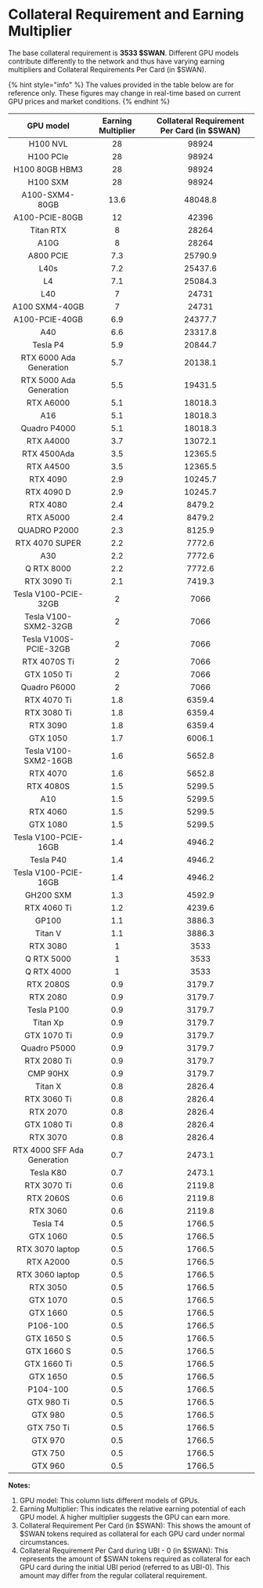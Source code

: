 # Collateral Requirement and Earning Multiplier

The base collateral requirement is **3533 $SWAN**. Different GPU models contribute differently to the network and thus have varying earning multipliers and Collateral Requirements Per Card (in $SWAN).&#x20;

{% hint style="info" %}
The values provided in the table below are for reference only. These figures may change in real-time based on current GPU prices and market conditions.
{% endhint %}

<table data-full-width="false"><thead><tr><th align="center">GPU model</th><th align="center">Earning Multiplier</th><th align="center">Collateral Requirement Per Card (in $SWAN)</th></tr></thead><tbody><tr><td align="center">H100 NVL</td><td align="center">28</td><td align="center">98924</td></tr><tr><td align="center">H100 PCIe</td><td align="center">28</td><td align="center">98924</td></tr><tr><td align="center">H100 80GB HBM3</td><td align="center">28</td><td align="center">98924</td></tr><tr><td align="center">H100 SXM</td><td align="center">28</td><td align="center">98924</td></tr><tr><td align="center">A100-SXM4-80GB</td><td align="center">13.6</td><td align="center">48048.8</td></tr><tr><td align="center">A100-PCIE-80GB</td><td align="center">12</td><td align="center">42396</td></tr><tr><td align="center">Titan RTX</td><td align="center">8</td><td align="center">28264</td></tr><tr><td align="center">A10G</td><td align="center">8</td><td align="center">28264</td></tr><tr><td align="center">A800 PCIE</td><td align="center">7.3</td><td align="center">25790.9</td></tr><tr><td align="center">L40s</td><td align="center">7.2</td><td align="center">25437.6</td></tr><tr><td align="center">L4</td><td align="center">7.1</td><td align="center">25084.3</td></tr><tr><td align="center">L40</td><td align="center">7</td><td align="center">24731</td></tr><tr><td align="center">A100 SXM4-40GB</td><td align="center">7</td><td align="center">24731</td></tr><tr><td align="center">A100-PCIE-40GB</td><td align="center">6.9</td><td align="center">24377.7</td></tr><tr><td align="center">A40</td><td align="center">6.6</td><td align="center">23317.8</td></tr><tr><td align="center">Tesla P4</td><td align="center">5.9</td><td align="center">20844.7</td></tr><tr><td align="center">RTX 6000 Ada Generation</td><td align="center">5.7</td><td align="center">20138.1</td></tr><tr><td align="center">RTX 5000 Ada Generation</td><td align="center">5.5</td><td align="center">19431.5</td></tr><tr><td align="center">RTX A6000</td><td align="center">5.1</td><td align="center">18018.3</td></tr><tr><td align="center">A16</td><td align="center">5.1</td><td align="center">18018.3</td></tr><tr><td align="center">Quadro P4000</td><td align="center">5.1</td><td align="center">18018.3</td></tr><tr><td align="center">RTX A4000</td><td align="center">3.7</td><td align="center">13072.1</td></tr><tr><td align="center">RTX 4500Ada</td><td align="center">3.5</td><td align="center">12365.5</td></tr><tr><td align="center">RTX A4500</td><td align="center">3.5</td><td align="center">12365.5</td></tr><tr><td align="center">RTX 4090</td><td align="center">2.9</td><td align="center">10245.7</td></tr><tr><td align="center">RTX 4090 D</td><td align="center">2.9</td><td align="center">10245.7</td></tr><tr><td align="center">RTX 4080</td><td align="center">2.4</td><td align="center">8479.2</td></tr><tr><td align="center">RTX A5000</td><td align="center">2.4</td><td align="center">8479.2</td></tr><tr><td align="center">QUADRO P2000</td><td align="center">2.3</td><td align="center">8125.9</td></tr><tr><td align="center">RTX 4070 SUPER</td><td align="center">2.2</td><td align="center">7772.6</td></tr><tr><td align="center">A30</td><td align="center">2.2</td><td align="center">7772.6</td></tr><tr><td align="center">Q RTX 8000</td><td align="center">2.2</td><td align="center">7772.6</td></tr><tr><td align="center">RTX 3090 Ti</td><td align="center">2.1</td><td align="center">7419.3</td></tr><tr><td align="center">Tesla V100-PCIE-32GB</td><td align="center">2</td><td align="center">7066</td></tr><tr><td align="center">Tesla V100-SXM2-32GB</td><td align="center">2</td><td align="center">7066</td></tr><tr><td align="center">Tesla V100S-PCIE-32GB</td><td align="center">2</td><td align="center">7066</td></tr><tr><td align="center">RTX 4070S Ti</td><td align="center">2</td><td align="center">7066</td></tr><tr><td align="center">GTX 1050 Ti</td><td align="center">2</td><td align="center">7066</td></tr><tr><td align="center">Quadro P6000</td><td align="center">2</td><td align="center">7066</td></tr><tr><td align="center">RTX 4070 Ti</td><td align="center">1.8</td><td align="center">6359.4</td></tr><tr><td align="center">RTX 3080 Ti</td><td align="center">1.8</td><td align="center">6359.4</td></tr><tr><td align="center">RTX 3090</td><td align="center">1.8</td><td align="center">6359.4</td></tr><tr><td align="center">GTX 1050</td><td align="center">1.7</td><td align="center">6006.1</td></tr><tr><td align="center">Tesla V100-SXM2-16GB</td><td align="center">1.6</td><td align="center">5652.8</td></tr><tr><td align="center">RTX 4070</td><td align="center">1.6</td><td align="center">5652.8</td></tr><tr><td align="center">RTX 4080S</td><td align="center">1.5</td><td align="center">5299.5</td></tr><tr><td align="center">A10</td><td align="center">1.5</td><td align="center">5299.5</td></tr><tr><td align="center">RTX 4060</td><td align="center">1.5</td><td align="center">5299.5</td></tr><tr><td align="center">GTX 1080</td><td align="center">1.5</td><td align="center">5299.5</td></tr><tr><td align="center">Tesla V100-PCIE-16GB</td><td align="center">1.4</td><td align="center">4946.2</td></tr><tr><td align="center">Tesla P40</td><td align="center">1.4</td><td align="center">4946.2</td></tr><tr><td align="center">Tesla V100-PCIE-16GB</td><td align="center">1.4</td><td align="center">4946.2</td></tr><tr><td align="center">GH200 SXM</td><td align="center">1.3</td><td align="center">4592.9</td></tr><tr><td align="center">RTX 4060 Ti</td><td align="center">1.2</td><td align="center">4239.6</td></tr><tr><td align="center">GP100</td><td align="center">1.1</td><td align="center">3886.3</td></tr><tr><td align="center">Titan V</td><td align="center">1.1</td><td align="center">3886.3</td></tr><tr><td align="center">RTX 3080</td><td align="center">1</td><td align="center">3533</td></tr><tr><td align="center">Q RTX 5000</td><td align="center">1</td><td align="center">3533</td></tr><tr><td align="center">Q RTX 4000</td><td align="center">1</td><td align="center">3533</td></tr><tr><td align="center">RTX 2080S</td><td align="center">0.9</td><td align="center">3179.7</td></tr><tr><td align="center">RTX 2080</td><td align="center">0.9</td><td align="center">3179.7</td></tr><tr><td align="center">Tesla P100</td><td align="center">0.9</td><td align="center">3179.7</td></tr><tr><td align="center">Titan Xp</td><td align="center">0.9</td><td align="center">3179.7</td></tr><tr><td align="center">GTX 1070 Ti</td><td align="center">0.9</td><td align="center">3179.7</td></tr><tr><td align="center">Quadro P5000</td><td align="center">0.9</td><td align="center">3179.7</td></tr><tr><td align="center">RTX 2080 Ti</td><td align="center">0.9</td><td align="center">3179.7</td></tr><tr><td align="center">CMP 90HX</td><td align="center">0.9</td><td align="center">3179.7</td></tr><tr><td align="center">Titan X</td><td align="center">0.8</td><td align="center">2826.4</td></tr><tr><td align="center">RTX 3060 Ti</td><td align="center">0.8</td><td align="center">2826.4</td></tr><tr><td align="center">RTX 2070</td><td align="center">0.8</td><td align="center">2826.4</td></tr><tr><td align="center">GTX 1080 Ti</td><td align="center">0.8</td><td align="center">2826.4</td></tr><tr><td align="center">RTX 3070</td><td align="center">0.8</td><td align="center">2826.4</td></tr><tr><td align="center">RTX 4000 SFF Ada Generation</td><td align="center">0.7</td><td align="center">2473.1</td></tr><tr><td align="center">Tesla K80</td><td align="center">0.7</td><td align="center">2473.1</td></tr><tr><td align="center">RTX 3070 Ti</td><td align="center">0.6</td><td align="center">2119.8</td></tr><tr><td align="center">RTX 2060S</td><td align="center">0.6</td><td align="center">2119.8</td></tr><tr><td align="center">RTX 3060</td><td align="center">0.6</td><td align="center">2119.8</td></tr><tr><td align="center">Tesla T4</td><td align="center">0.5</td><td align="center">1766.5</td></tr><tr><td align="center">GTX 1060</td><td align="center">0.5</td><td align="center">1766.5</td></tr><tr><td align="center">RTX 3070 laptop</td><td align="center">0.5</td><td align="center">1766.5</td></tr><tr><td align="center">RTX A2000</td><td align="center">0.5</td><td align="center">1766.5</td></tr><tr><td align="center">RTX 3060 laptop</td><td align="center">0.5</td><td align="center">1766.5</td></tr><tr><td align="center">RTX 3050</td><td align="center">0.5</td><td align="center">1766.5</td></tr><tr><td align="center">GTX 1070</td><td align="center">0.5</td><td align="center">1766.5</td></tr><tr><td align="center">GTX 1660</td><td align="center">0.5</td><td align="center">1766.5</td></tr><tr><td align="center">P106-100</td><td align="center">0.5</td><td align="center">1766.5</td></tr><tr><td align="center">GTX 1650 S</td><td align="center">0.5</td><td align="center">1766.5</td></tr><tr><td align="center">GTX 1660 S</td><td align="center">0.5</td><td align="center">1766.5</td></tr><tr><td align="center">GTX 1660 Ti</td><td align="center">0.5</td><td align="center">1766.5</td></tr><tr><td align="center">GTX 1650</td><td align="center">0.5</td><td align="center">1766.5</td></tr><tr><td align="center">P104-100</td><td align="center">0.5</td><td align="center">1766.5</td></tr><tr><td align="center">GTX 980 Ti</td><td align="center">0.5</td><td align="center">1766.5</td></tr><tr><td align="center">GTX 980</td><td align="center">0.5</td><td align="center">1766.5</td></tr><tr><td align="center">GTX 750 Ti</td><td align="center">0.5</td><td align="center">1766.5</td></tr><tr><td align="center">GTX 970</td><td align="center">0.5</td><td align="center">1766.5</td></tr><tr><td align="center">GTX 750</td><td align="center">0.5</td><td align="center">1766.5</td></tr><tr><td align="center">GTX 960</td><td align="center">0.5</td><td align="center">1766.5</td></tr></tbody></table>

**Notes:**

1. GPU model: This column lists different models of GPUs.
2. Earning Multiplier: This indicates the relative earning potential of each GPU model. A higher multiplier suggests the GPU can earn more.
3. Collateral Requirement Per Card (in $SWAN): This shows the amount of $SWAN tokens required as collateral for each GPU card under normal circumstances.
4. Collateral Requirement Per Card during UBI - 0 (in $SWAN): This represents the amount of $SWAN tokens required as collateral for each GPU card during the initial UBI period (referred to as UBI-0). This amount may differ from the regular collateral requirement.
